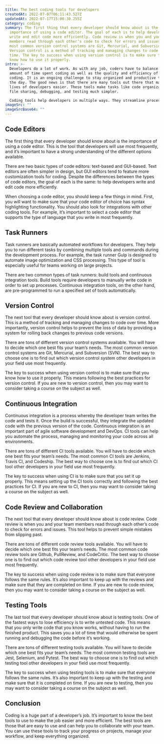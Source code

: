 ```yaml
---
title: The best coding tools for developers
createdAt: 2022-07-07T06:11:43.527Z
updatedAt: 2022-07-17T15:00:30.255Z
category: coding
summary: The first thing that every developer should know about is the
  importance of using a code editor. The goal of each is to help developers
  write and edit code more efficiently. Code review is when you and your team
  members read through each other’s code to check for errors and issues. The
  most common version control systems are Git, Mercurial, and Subversion (SVN)
  Version control is a method of tracking and managing changes to code over
  time. The key to success when using version control is to make sure that you
  know how to use it properly.
intro: >-
  Developers do a lot of work. As with any job, coders have to balance the
  amount of time spent coding as well as the quality and efficiency of that
  coding. It is an ongoing challenge to stay organized and productive throughout
  the day. The good news is that there are many tools out there that make the
  lives of developers easier. These tools make tasks like code organization,
  file sharing, debugging, and testing much simpler. 

  Coding tools help developers in multiple ways. They streamline processes such codification, debugging, testing, and management of code libraries. Additionally, these tools reduce redundancy and increase efficiency across projects and teams as a whole rather than individually. Let’s take a look at some of the best coding tools that every developer should know about!
imageSrc: ""
imageSrcBase64: ""
---
```


## Code Editors

The first thing that every developer should know about is the importance of using a code editor. This is the tool that developers will use most frequently, and it’s important to have a strong understanding of the different options available.

There are two basic types of code editors: text-based and GUI-based. Text editors are often simpler in design, but GUI editors tend to feature more customization tools for coding. Despite the differences between the types of code editors, the goal of each is the same: to help developers write and edit code more efficiently.

When choosing a code editor, you should keep a few things in mind. First, you will want to make sure that your code editor of choice has syntax highlighting functionality. You should also look for integrations with other coding tools. For example, it’s important to select a code editor that supports the type of language that you write in most frequently.

## Task Runners

Task runners are basically automated workflows for developers. They help you to run different tasks by combining multiple tools and commands during the development process. For example, the task runner Gulp is designed to automate image optimization and CSS processing. This type of tool is especially useful for teams working on large projects.

There are two common types of task runners: build tools and continuous integration tools. Build tools require developers to manually write code in order to set up processes. Continuous integration tools, on the other hand, are pre-programmed to run a specified set of tools automatically.

## Version Control

The next tool that every developer should know about is version control. This is a method of tracking and managing changes to code over time. More importantly, version control helps to prevent the loss of data by providing a system for rolling back changes to previous code versions.

There are tons of different version control systems available. You will have to decide which one best fits your team’s needs. The most common version control systems are Git, Mercurial, and Subversion (SVN). The best way to choose one is to find out which version control system other developers in your field use most frequently.

The key to success when using version control is to make sure that you know how to use it properly. This means following the best practices for version control. If you are new to version control, then you may want to consider taking a course on the subject as well.

## Continuous Integration

Continuous integration is a process whereby the developer team writes the code and tests it. Once the build is successful, they integrate the updated code with the previous version of the code. Continuous integration is an important part of agile software development and DevOps. CI tools can help you automate the process, managing and monitoring your code across all environments.

There are tons of different CI tools available. You will have to decide which one best fits your team’s needs. The most common CI tools are Jenkins, Travis CI, and Codeship. The best way to choose one is to find out which CI tool other developers in your field use most frequently.

The key to success when using CI is to make sure that you set it up properly. This means setting up the CI tools correctly and following the best practices for CI. If you are new to CI, then you may want to consider taking a course on the subject as well.

## Code Review and Collaboration

The next tool that every developer should know about is code review. Code review is when you and your team members read through each other’s code to check for errors and issues. This tool helps to prevent simple mistakes from slipping past.

There are tons of different code review tools available. You will have to decide which one best fits your team’s needs. The most common code review tools are Github, PullReview, and CodeCritic. The best way to choose one is to find out which code review tool other developers in your field use most frequently.

The key to success when using code review is to make sure that everyone follows the same rules. It’s also important to keep up with the reviews and make sure that they are completed on time. If you are new to code review, then you may want to consider taking a course on the subject as well.

## Testing Tools

The last tool that every developer should know about is testing tools. One of the fastest ways to lose efficiency is to write untested code. This means that you only write code that you know works, without having to run the finished product. This saves you a lot of time that would otherwise be spent running and debugging the code before it’s working.

There are tons of different testing tools available. You will have to decide which one best fits your team’s needs. The most common testing tools are Jest, Selenium, and Pytest. The best way to choose one is to find out which testing tool other developers in your field use most frequently.

The key to success when using testing tools is to make sure that everyone follows the same rules. It’s also important to keep up with the testing and make sure that it is completed on time. If you are new to testing, then you may want to consider taking a course on the subject as well.

## Conclusion

Coding is a huge part of a developer’s job. It’s important to know the best tools to use to make the job easier and more efficient. The best tools are those that are easy to use and can help you to collaborate with your team. You can use these tools to track your progress on projects, manage your workflow, and keep everything organized.
